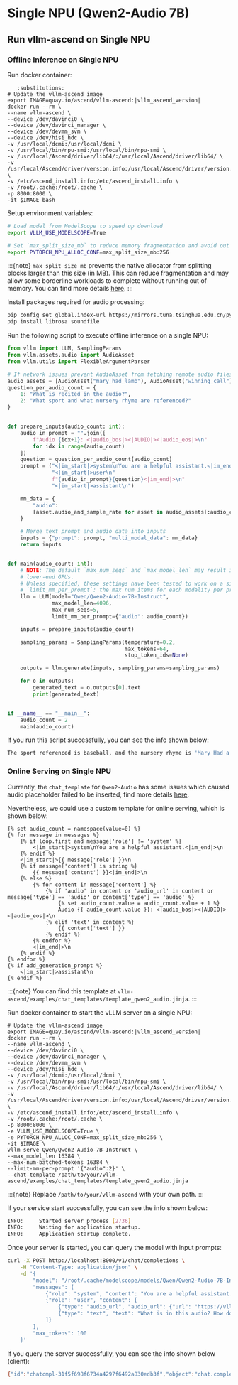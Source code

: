 # Single NPU (Qwen2-Audio 7B)

## Run vllm-ascend on Single NPU

### Offline Inference on Single NPU

Run docker container:

```{code-block} bash
   :substitutions:
# Update the vllm-ascend image
export IMAGE=quay.io/ascend/vllm-ascend:|vllm_ascend_version|
docker run --rm \
--name vllm-ascend \
--device /dev/davinci0 \
--device /dev/davinci_manager \
--device /dev/devmm_svm \
--device /dev/hisi_hdc \
-v /usr/local/dcmi:/usr/local/dcmi \
-v /usr/local/bin/npu-smi:/usr/local/bin/npu-smi \
-v /usr/local/Ascend/driver/lib64/:/usr/local/Ascend/driver/lib64/ \
-v /usr/local/Ascend/driver/version.info:/usr/local/Ascend/driver/version.info \
-v /etc/ascend_install.info:/etc/ascend_install.info \
-v /root/.cache:/root/.cache \
-p 8000:8000 \
-it $IMAGE bash
```

Setup environment variables:

```bash
# Load model from ModelScope to speed up download
export VLLM_USE_MODELSCOPE=True

# Set `max_split_size_mb` to reduce memory fragmentation and avoid out of memory
export PYTORCH_NPU_ALLOC_CONF=max_split_size_mb:256
```

:::{note}
`max_split_size_mb` prevents the native allocator from splitting blocks larger than this size (in MB). This can reduce fragmentation and may allow some borderline workloads to complete without running out of memory. You can find more details [<u>here</u>](https://www.hiascend.com/document/detail/zh/CANNCommunityEdition/800alpha003/apiref/envref/envref_07_0061.html).
:::

Install packages required for audio processing:

```bash
pip config set global.index-url https://mirrors.tuna.tsinghua.edu.cn/pypi/web/simple
pip install librosa soundfile
```

Run the following script to execute offline inference on a single NPU:

```python
from vllm import LLM, SamplingParams
from vllm.assets.audio import AudioAsset
from vllm.utils import FlexibleArgumentParser

# If network issues prevent AudioAsset from fetching remote audio files, retry or check your network.
audio_assets = [AudioAsset("mary_had_lamb"), AudioAsset("winning_call")]
question_per_audio_count = {
    1: "What is recited in the audio?",
    2: "What sport and what nursery rhyme are referenced?"
}


def prepare_inputs(audio_count: int):
    audio_in_prompt = "".join([
        f"Audio {idx+1}: <|audio_bos|><|AUDIO|><|audio_eos|>\n"
        for idx in range(audio_count)
    ])
    question = question_per_audio_count[audio_count]
    prompt = ("<|im_start|>system\nYou are a helpful assistant.<|im_end|>\n"
              "<|im_start|>user\n"
              f"{audio_in_prompt}{question}<|im_end|>\n"
              "<|im_start|>assistant\n")

    mm_data = {
        "audio":
        [asset.audio_and_sample_rate for asset in audio_assets[:audio_count]]
    }

    # Merge text prompt and audio data into inputs
    inputs = {"prompt": prompt, "multi_modal_data": mm_data}
    return inputs


def main(audio_count: int):
    # NOTE: The default `max_num_seqs` and `max_model_len` may result in OOM on
    # lower-end GPUs.
    # Unless specified, these settings have been tested to work on a single L4.
    # `limit_mm_per_prompt`: the max num items for each modality per prompt.
    llm = LLM(model="Qwen/Qwen2-Audio-7B-Instruct",
              max_model_len=4096,
              max_num_seqs=5,
              limit_mm_per_prompt={"audio": audio_count})

    inputs = prepare_inputs(audio_count)

    sampling_params = SamplingParams(temperature=0.2,
                                     max_tokens=64,
                                     stop_token_ids=None)

    outputs = llm.generate(inputs, sampling_params=sampling_params)

    for o in outputs:
        generated_text = o.outputs[0].text
        print(generated_text)


if __name__ == "__main__":
    audio_count = 2
    main(audio_count)
```

If you run this script successfully, you can see the info shown below:

```bash
The sport referenced is baseball, and the nursery rhyme is 'Mary Had a Little Lamb'.
```

### Online Serving on Single NPU

Currently, the `chat_template` for `Qwen2-Audio` has some issues which caused audio placeholder failed to be inserted, find more details [<u>here</u>](https://github.com/vllm-project/vllm/issues/19977).

Nevertheless, we could use a custom template for online serving, which is shown below:

```jinja
{% set audio_count = namespace(value=0) %}
{% for message in messages %}
    {% if loop.first and message['role'] != 'system' %}
        <|im_start|>system\nYou are a helpful assistant.<|im_end|>\n
    {% endif %}
    <|im_start|>{{ message['role'] }}\n
    {% if message['content'] is string %}
        {{ message['content'] }}<|im_end|>\n
    {% else %}
        {% for content in message['content'] %}
            {% if 'audio' in content or 'audio_url' in content or message['type'] == 'audio' or content['type'] == 'audio' %}
                {% set audio_count.value = audio_count.value + 1 %}
                Audio {{ audio_count.value }}: <|audio_bos|><|AUDIO|><|audio_eos|>\n
            {% elif 'text' in content %}
                {{ content['text'] }}
            {% endif %}
        {% endfor %}
        <|im_end|>\n
    {% endif %}
{% endfor %}
{% if add_generation_prompt %}
    <|im_start|>assistant\n
{% endif %}
```

:::{note}
You can find this template at `vllm-ascend/examples/chat_templates/template_qwen2_audio.jinja`.
:::

Run docker container to start the vLLM server on a single NPU:

```{code-block} bash
# Update the vllm-ascend image
export IMAGE=quay.io/ascend/vllm-ascend:|vllm_ascend_version|
docker run --rm \
--name vllm-ascend \
--device /dev/davinci0 \
--device /dev/davinci_manager \
--device /dev/devmm_svm \
--device /dev/hisi_hdc \
-v /usr/local/dcmi:/usr/local/dcmi \
-v /usr/local/bin/npu-smi:/usr/local/bin/npu-smi \
-v /usr/local/Ascend/driver/lib64/:/usr/local/Ascend/driver/lib64/ \
-v /usr/local/Ascend/driver/version.info:/usr/local/Ascend/driver/version.info \
-v /etc/ascend_install.info:/etc/ascend_install.info \
-v /root/.cache:/root/.cache \
-p 8000:8000 \
-e VLLM_USE_MODELSCOPE=True \
-e PYTORCH_NPU_ALLOC_CONF=max_split_size_mb:256 \
-it $IMAGE \
vllm serve Qwen/Qwen2-Audio-7B-Instruct \
--max_model_len 16384 \
--max-num-batched-tokens 16384 \
--limit-mm-per-prompt '{"audio":2}' \
--chat-template /path/to/your/vllm-ascend/examples/chat_templates/template_qwen2_audio.jinja
```

:::{note}
Replace `/path/to/your/vllm-ascend` with your own path.
:::

If your service start successfully, you can see the info shown below:

```bash
INFO:     Started server process [2736]
INFO:     Waiting for application startup.
INFO:     Application startup complete.
```

Once your server is started, you can query the model with input prompts:

```bash
curl -X POST http://localhost:8000/v1/chat/completions \
    -H "Content-Type: application/json" \
    -d '{
        "model": "/root/.cache/modelscope/models/Qwen/Qwen2-Audio-7B-Instruct",
        "messages": [
            {"role": "system", "content": "You are a helpful assistant."},
            {"role": "user", "content": [
                {"type": "audio_url", "audio_url": {"url": "https://vllm-public-assets.s3.us-west-2.amazonaws.com/multimodal_asset/winning_call.ogg"}},
                {"type": "text", "text": "What is in this audio? How does it sound?"}
            ]}
        ],
        "max_tokens": 100
    }'
```

If you query the server successfully, you can see the info shown below (client):

```bash
{"id":"chatcmpl-31f5f698f6734a4297f6492a830edb3f","object":"chat.completion","created":1761097383,"model":"/root/.cache/modelscope/models/Qwen/Qwen2-Audio-7B-Instruct","choices":[{"index":0,"message":{"role":"assistant","content":"The audio contains a background of a crowd cheering, a ball bouncing, and an object being hit. A man speaks in English saying 'and the o one pitch on the way to edgar martinez swung on and lined out.' The speech has a happy mood.","refusal":null,"annotations":null,"audio":null,"function_call":null,"tool_calls":[],"reasoning_content":null},"logprobs":null,"finish_reason":"stop","stop_reason":null,"token_ids":null}],"service_tier":null,"system_fingerprint":null,"usage":{"prompt_tokens":689,"total_tokens":743,"completion_tokens":54,"prompt_tokens_details":null},"prompt_logprobs":null,"prompt_token_ids":null,"kv_transfer_params":null}
```
